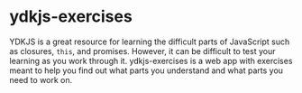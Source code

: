 # ydkjs-exercises

YDKJS is a great resource for learning the difficult parts of JavaScript such as closures, `this`, and promises. However, it can be difficult to test your learning as you work through it. ydkjs-exercises is a web app with exercises meant to help you find out what parts you understand and what parts you need to work on.
